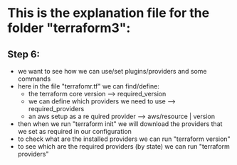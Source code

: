 # This is the explanation file for the folder "terraform3":

## Step 6:
- we want to see how we can use/set plugins/providers and some commands
- here in the file "terrafomr.tf" we can find/define:
    - the terraform core version --> required_version
    - we can define which providers we need to use --> required_providers
    - an aws setup as a re quired provider --> aws/resource | version
- then when we run "terraform init" we will download the providers that we set as required in our configuration
- to check what are the installed providers we can run "terraform version"
- to see which are the required providers (by state) we can run "terraform providers"
